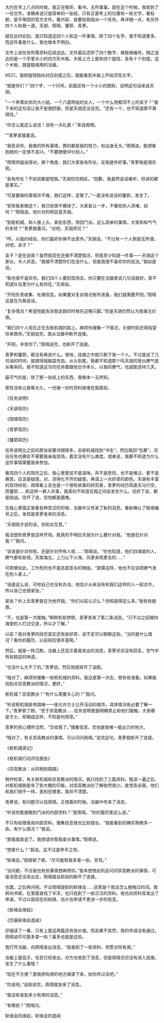 大约在早上八点的时候，我正在喝茶，看书，无所事事。就在这个时候，我收到了一份文件。准确来说只是简单的一张纸，只有正面考上的位置有一些文字。看标题，是平等院的官方文件。看内容，是要给我指派一个任务。再详细一点，有另外四个人和我一道。天胡、雨晴、饕郭、青萝。

就在此时此刻，我只知道这四个人和这一件事情。除了四个名字，我不知道更多。而这件事是什么，我也根本不明白。

文件上说任务所需资料后续送达。文件最后还附了四个数字，做联络编号。随之送达的是一个手掌大小的四方形木板。木板上方上面有四个旋钮，各有十个刻度。这个木板，就是联络用的法器。

9527。我把旋钮指向对应刻度之后，就能看到木板上开始浮现文字。

“就是你们？”四个字，一个问号。前面还有一个小小的图标，说明这句话来自天胡。

“一个养尊处优的大小姐，一个八面玲珑的女人，一个什么用都顶不上的呆子？”接下来的这句话让我不是很舒服，但是天胡还没说完。“还有一个，也不知道靠不靠得住。”

“你怎么能这么说话！没有一点礼貌！”来自雨晴。

“”青萝紧接着说。

“我告诉你，我做的所有事情，靠的都是我的努力，和出身无关。”雨晴说。能想象到她的一定很不高兴。“不要随便评价别人。”

“雨晴师姐说得对。换个角度，我们大家各有所长，反倒是件好事。”青萝倒是很乐观。

“各有所长？不如说都是短板。”天胡恰恰相反。“抱歉，我虽然说话难听，但讲的都是事实。”

“可是要做的事情并不难，我们这样，足够了。”一直没有说话的饕郭，发言了。

“安排我来做这个，我已经很不痛快了。大家各让一步，不要给别人添堵，如何？”雨晴说。他针对的明显是天胡。

“到枢机城，和人接上头，拿到东西，带回门派。这么简单的事情，大家和和气气的多好？”青萝接着问，“对吧，天胡师兄？”

“哼。以我的经验，你们最好祈祷不出意外。”天胡说。“不过有一个人倒是无所谓。对吧，呆子？”

呆子？是在说我？虽然我现在还搞不清楚情况，但我至少知道一件事——天胡这个家伙，令人厌恶。“我搞不清楚你们在说什么，但是我很不喜欢你的说法。”我如是说。

“我也很不喜欢你。我们四个人要到现场去，你只要在法器里说几句话就好。真不知道队伍里为什么有你在。”天胡说。

“开阳负责收集、处理信息。如果要对复杂情况有所准备，我们就需要开阳。”雨晴这是在为我说话。

“复杂情况？希望他能告诉我走路的时候先迈哪只脚。”但是天胡仍然认为我毫无价值。

“我们四个人现在正在去枢机城的路上。麻烦你搜集一下情况，关键时刻还得指望你来救命。”天胡说完，就从法器中断开连接。

“开阳，辛苦你了。”雨晴说完，也断开了连接。

青萝和饕郭，都没有再说什么。很快，连接之中就只剩下我一个人。不过是说了几句话的时间，就搞得我脑袋充血。从头到尾，我都不知道那个叫天胡的家伙脾气是从哪来的。我不知道这次的任务要跟他合作多久，以我的脾气，也就能坚持几天。

最可气的是，除了那一张纸上的东西，我根本一无所知。

索性没有让我等太久，一份接一份的资料就堆在我面前。

《任务说明》

《天胡简历》

《雨晴简历》

《青萝简历》

《饕郭简历》

任务说明比之前的那张纸要详细得多。去枢机城找到“书生”，然后取回“包裹”。况且任务也确实不需要我亲临现场，着实没有什么难度。或者说，我都不知道为什么这件事情需要我来参加。

看完四个人的简历之后，我心里更加不是滋味。并不是悲伤，也不是难过，更不是痛苦。应该是疑惑。对，浓得化不开的疑惑，再调上一点好奇的颜色。天胡有丰富的现场经验，雨晴看上去也是一个很有故事的研究者，青萝的经历简直天马行空，而饕郭……和这样一群人共事，我真的不知道互相之间会发生什么。往好了说，都是挑战。往坏了说，恐怕都是磨难。

在我心里面正冒着各种苦涩的时候，法器中又传来了新的消息。重新确认了联络编号之后，发现是青萝发来的消息。

“天胡刚才说的话，你别太在意。”

我没想到青萝是这样开场。我真的不明白天胡为什么要针对我。“他是在针对我？”我问。

“该说是针对你呢，还是针对所有人呢……”雨晴说。“你也知道，他们四海堂的人，脾气都有些怪。天南海北，上刀山下火海，风里来雨里去的……”

可即便如此，工作危险也不是态度恶劣的理由。“就算这样，他也不应该把脾气发在别人身上。”

“话是这么说，可他自己也没有办法。他估计从来没有和我们这样的人一起合作，所以自己也很紧张。”

紧张？听上去青萝是在为他开脱。“你们以前认识么？你知道得这么多。”我有些疑惑。

“不，也是第一次接触。”稍稍有些停顿，青萝发来了第二条消息。“只不过之前跟四海堂的人打过交道，所以才了解。”

以前？我对青萝的经历其实还有些好奇，说不定可以聊聊这些。“当时是什么情况？看你的履历，以前经历很丰富啊。”

然后，就是一阵沉默。法器上还显示着我发出的消息，青萝迟迟没有回复。空气中有些尴尬的味道。

“也没什么大不了的。”青萝说。然后他就转开了话题。

“哦对了，麻烦你搜集一些枢机城的资料。我这是第一次去，想有些准备。如果能找到点崇高教派的情况，更好。”

枢机城？崇高教派？“有什么需要关心的？”我问。

“听说枢机城是帝国唯一一座允许方士公开活动的城市。具体情况有必要了解一下。”青萝顿了顿。“至于崇高教派……任务说明里面明确禁止和他们接触。大家都是方士，却搞成这样，不知是何用意。”

青萝的担心理所当然。“交给我了。”搜集信息，恐怕是我唯一能出力的地方。

“哦对了，有关崇高教派的事情，可以问问雨晴。”说完这句，青萝就断开了连接。

《枢机城游记》

《枢机城行动评估报告》

《崇高教派：从同袍到陌路》

稍作检索，有关枢机城和崇高教派的情况，我只找到了三篇资料。粗读一遍之后，对枢机城倒是有了些大概的印象。对崇高教派的了解依然很少。直觉告诉我，他们和我们很不一样。差别在哪里，我并不清楚。

青萝说，有问题可以找雨晴。正想着的时候，法器中传来了消息。

“听说你能接触到门派的内部资料？”是雨晴。“你的履历里这么说。”

不只有权限查阅内部资料，搜集信息我也比较擅长。“我能看到的确实稍微多一些。有什么情况？”我说。

“那我就直说了。我想请你帮我查点事情。”雨晴说。

“想查什么？”我说。这不过是举手之劳。

“斩缘会。”雨晴顿了顿。“尽可能帮我多查一些。劳驾。”

“没问题，不过我也有些事情想麻烦你。”我本想借此机会问问崇高教派的事情，可是消息还没发出去，雨晴就自顾自的断开了连接。

也罢。之后再问吧。不过雨晴提到的斩缘会……还真是个我没怎么接触过的词。我转向书架，在里面查找了半天，也只找到了一些泛泛的资料。我也向资料库发出了申请，不过以我现在的权限，估计也申请不更进一步的信息。

《斩缘会缘起》

《历届斩缘会逸闻》

仔细读了一番，只有上面这两篇还有些价值。而且果不其然，我的申请没有通过。雨晴说尽可能多查一些？最多也就是这些。

我打开法器，向雨晴发出消息。“我查到了一些资料，但愿对你有用。”

法器上面显示，信息已经发出，对方也收到了消息，但是雨晴迟迟没有进入连接。发生了什么事情？

“现在不方便？那我把有用的地方摘录下来，给你传过去吧。”

“你说吧。”话刚说完，雨晴就发来了消息。

“我没有查到多少有用的消息。”

“有哪些？”雨晴问。

斩缘会的缘起，斩缘会的逸闻





